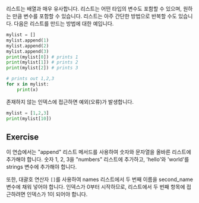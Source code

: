 리스트는 배열과 매우 유사합니다. 리스트는 어떤 타입의 변수도 포함할 수 있으며, 원하는 만큼 변수를 포함할 수 있습니다. 리스트는 아주 간단한 방법으로 반복할 수도 있습니다. 다음은 리스트를 만드는 방법에 대한 예입니다.

```python
mylist = []
mylist.append(1)
mylist.append(2)
mylist.append(3)
print(mylist[0]) # prints 1
print(mylist[1]) # prints 2
print(mylist[2]) # prints 3

# prints out 1,2,3
for x in mylist:
    print(x)
```

존재하지 않는 인덱스에 접근하면 예외(오류)가 발생합니다.

```python
mylist = [1,2,3]
print(mylist[10])
```

Exercise
--------

이 연습에서는 "append" 리스트 메서드를 사용하여 숫자와 문자열을 올바른 리스트에 추가해야 합니다. 숫자 1, 2, 3을 "numbers" 리스트에 추가하고, 'hello'와 'world'를 strings 변수에 추가해야 합니다.

또한, 대괄호 연산자 `[]`를 사용하여 names 리스트에서 두 번째 이름을 second_name 변수에 채워 넣어야 합니다. 인덱스가 0부터 시작하므로, 리스트에서 두 번째 항목에 접근하려면 인덱스가 1이 되어야 합니다.